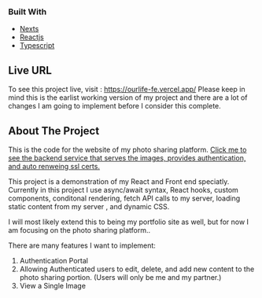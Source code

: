 ### Built With

* [Nexts](https://nextjs.org/docs)
* [Reactjs](https://reactjs.org/docs/getting-started.html)
* [Typescript](https://www.typescriptlang.org/docs/)

## Live URL
To see this project live, visit : https://ourlife-fe.vercel.app/
Please keep in mind this is the earlist working version of my project and there are a lot of changes I am going to implement before I consider this complete.

<!-- ABOUT THE PROJECT -->
## About The Project
This is the code for the website of my photo sharing platform. <a href="https://github.com/alexbenko/ourlife"> Click me to see the backend service that serves the images, provides authentication, and auto renweing ssl certs.</a>
</br>

This project is a demonstration of my React and Front end speciatly. Currently in this project I use async/await syntax, React hooks, custom components, conditonal rendering, fetch API calls to my server, loading static content from my server , and dynamic CSS.

I will most likely extend this to being my portfolio site as well, but for now I am focusing on the photo sharing platform..

There are many features I want to implement:

<ol>
  <li>Authentication Portal</li>
  <li>Allowing Authenticated users to edit, delete, and add new content to the photo sharing portion. (Users will only be me and my partner.)</li>
  <li>View a Single Image</li>
</ol>
